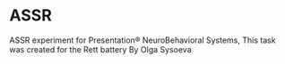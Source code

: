 # ASSR
ASSR experiment for Presentation® NeuroBehavioral Systems, This task was created for the Rett battery By Olga Sysoeva
